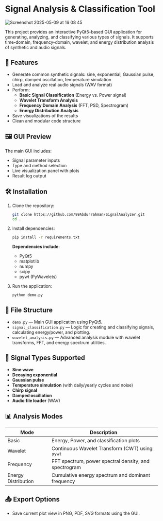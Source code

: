 
# Signal Analysis & Classification Tool
![Screenshot 2025-05-09 at 16 08 45](https://github.com/user-attachments/assets/c2b27ba7-87aa-4027-aeca-b67d7e730a1f)


This project provides an interactive PyQt5-based GUI application for generating, analyzing, and classifying various types of signals. It supports time-domain, frequency-domain, wavelet, and energy distribution analysis of synthetic and audio signals.

## 📌 Features

- Generate common synthetic signals: sine, exponential, Gaussian pulse, chirp, damped oscillation, temperature simulation
- Load and analyze real audio signals (WAV format)
- Perform:
  - **Basic Signal Classification** (Energy vs. Power signal)
  - **Wavelet Transform Analysis**
  - **Frequency Domain Analysis** (FFT, PSD, Spectrogram)
  - **Energy Distribution Analysis**
- Save visualizations of the results
- Clean and modular code structure

## 🖼️ GUI Preview

The main GUI includes:
- Signal parameter inputs
- Type and method selection
- Live visualization panel with plots
- Result log output

## 🛠️ Installation

1. Clone the repository:
   ```bash
   git clone https://github.com/99Abdurrahman/SignalAnalyzer.git
   cd .
   ```

2. Install dependencies:
   ```bash
   pip install -r requirements.txt
   ```

   **Dependencies include**:
   - PyQt5
   - matplotlib
   - numpy
   - scipy
   - pywt (PyWavelets)

3. Run the application:
   ```bash
   python demo.py
   ```

## 📂 File Structure

- `demo.py` — Main GUI application using PyQt5.
- `signal_classification.py` — Logic for creating and classifying signals, calculating energy/power, and plotting.
- `wavelet_analysis.py` — Advanced analysis module with wavelet transforms, FFT, and energy spectrum utilities.

## 🔬 Signal Types Supported

- **Sine wave**
- **Decaying exponential**
- **Gaussian pulse**
- **Temperature simulation** (with daily/yearly cycles and noise)
- **Chirp signal**
- **Damped oscillation**
- **Audio file loader** (WAV)

## 📊 Analysis Modes

| Mode                | Description |
|---------------------|-------------|
| Basic               | Energy, Power, and classification plots |
| Wavelet             | Continuous Wavelet Transform (CWT) using `pywt` |
| Frequency           | FFT spectrum, power spectral density, and spectrogram |
| Energy Distribution | Cumulative energy spectrum and dominant frequency |

## 📤 Export Options

- Save current plot view in PNG, PDF, SVG formats using the GUI.
